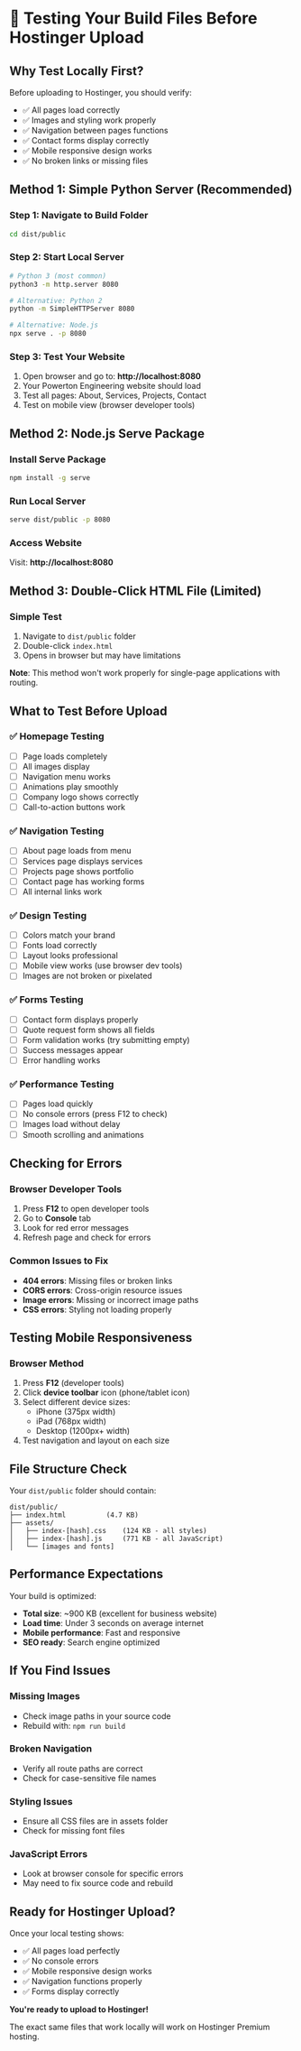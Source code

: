 # 🧪 Testing Your Build Files Before Hostinger Upload

## Why Test Locally First?

Before uploading to Hostinger, you should verify:
- ✅ All pages load correctly
- ✅ Images and styling work properly
- ✅ Navigation between pages functions
- ✅ Contact forms display correctly
- ✅ Mobile responsive design works
- ✅ No broken links or missing files

## Method 1: Simple Python Server (Recommended)

### Step 1: Navigate to Build Folder
```bash
cd dist/public
```

### Step 2: Start Local Server
```bash
# Python 3 (most common)
python3 -m http.server 8080

# Alternative: Python 2
python -m SimpleHTTPServer 8080

# Alternative: Node.js
npx serve . -p 8080
```

### Step 3: Test Your Website
1. Open browser and go to: **http://localhost:8080**
2. Your Powerton Engineering website should load
3. Test all pages: About, Services, Projects, Contact
4. Test on mobile view (browser developer tools)

## Method 2: Node.js Serve Package

### Install Serve Package
```bash
npm install -g serve
```

### Run Local Server
```bash
serve dist/public -p 8080
```

### Access Website
Visit: **http://localhost:8080**

## Method 3: Double-Click HTML File (Limited)

### Simple Test
1. Navigate to `dist/public` folder
2. Double-click `index.html`
3. Opens in browser but may have limitations

**Note**: This method won't work properly for single-page applications with routing.

## What to Test Before Upload

### ✅ Homepage Testing
- [ ] Page loads completely
- [ ] All images display
- [ ] Navigation menu works
- [ ] Animations play smoothly
- [ ] Company logo shows correctly
- [ ] Call-to-action buttons work

### ✅ Navigation Testing
- [ ] About page loads from menu
- [ ] Services page displays services
- [ ] Projects page shows portfolio
- [ ] Contact page has working forms
- [ ] All internal links work

### ✅ Design Testing
- [ ] Colors match your brand
- [ ] Fonts load correctly
- [ ] Layout looks professional
- [ ] Mobile view works (use browser dev tools)
- [ ] Images are not broken or pixelated

### ✅ Forms Testing
- [ ] Contact form displays properly
- [ ] Quote request form shows all fields
- [ ] Form validation works (try submitting empty)
- [ ] Success messages appear
- [ ] Error handling works

### ✅ Performance Testing
- [ ] Pages load quickly
- [ ] No console errors (press F12 to check)
- [ ] Images load without delay
- [ ] Smooth scrolling and animations

## Checking for Errors

### Browser Developer Tools
1. Press **F12** to open developer tools
2. Go to **Console** tab
3. Look for red error messages
4. Refresh page and check for errors

### Common Issues to Fix
- **404 errors**: Missing files or broken links
- **CORS errors**: Cross-origin resource issues
- **Image errors**: Missing or incorrect image paths
- **CSS errors**: Styling not loading properly

## Testing Mobile Responsiveness

### Browser Method
1. Press **F12** (developer tools)
2. Click **device toolbar** icon (phone/tablet icon)
3. Select different device sizes:
   - iPhone (375px width)
   - iPad (768px width)  
   - Desktop (1200px+ width)
4. Test navigation and layout on each size

## File Structure Check

Your `dist/public` folder should contain:
```
dist/public/
├── index.html          (4.7 KB)
├── assets/
│   ├── index-[hash].css    (124 KB - all styles)
│   ├── index-[hash].js     (771 KB - all JavaScript)
│   └── [images and fonts]
```

## Performance Expectations

Your build is optimized:
- **Total size**: ~900 KB (excellent for business website)
- **Load time**: Under 3 seconds on average internet
- **Mobile performance**: Fast and responsive
- **SEO ready**: Search engine optimized

## If You Find Issues

### Missing Images
- Check image paths in your source code
- Rebuild with: `npm run build`

### Broken Navigation
- Verify all route paths are correct
- Check for case-sensitive file names

### Styling Issues
- Ensure all CSS files are in assets folder
- Check for missing font files

### JavaScript Errors
- Look at browser console for specific errors
- May need to fix source code and rebuild

## Ready for Hostinger Upload?

Once your local testing shows:
- ✅ All pages load perfectly
- ✅ No console errors
- ✅ Mobile responsive design works
- ✅ Navigation functions properly
- ✅ Forms display correctly

**You're ready to upload to Hostinger!**

The exact same files that work locally will work on Hostinger Premium hosting.